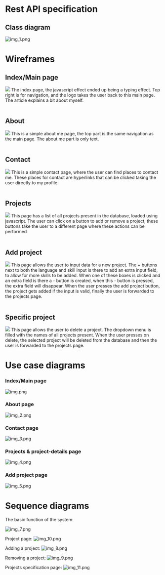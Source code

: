 # Rest API specification

## Class diagram
![img_1.png](markdown-images/img_1.png)

# Wireframes
## Index/Main page
![](markdown-images/index.png)
The index page, the javascript effect ended up being a typing effect.
Top right is for navigation, and the logo takes the user back to this main page.
The article explains a bit about myself.
<br><br>

## About
![](markdown-images/about.png)
This is a simple about me page, the top part is the same navigation as the main page.
The about me part is only text.
<br><br>

## Contact
![](markdown-images/contact.png)
This is a simple contact page, where the user can find places to contact me.
These places for contact are hyperlinks that can be clicked taking the user
directly to my profile.
<br><br>

## Projects
![](markdown-images/projects.png)
This page has a list of all projects present in the database, loaded using javascript.
The user can click on a button to add or remove a project, these buttons take
the user to a different page where these actions can be performed
<br><br>

## Add project
![](markdown-images/add-project.png)
This page allows the user to input data for a new project. The + buttons next to
both the language and skill input is there to add an extra input field, to allow
for more skills to be added. When one of these boxes is clicked and an extra field is there
a - button is created, when this - button is pressed, the extra field will disappear.
When the user presses the add project button, the project gets added if the input is valid,
finally the user is forwarded to the projects page.
<br><br>

## Specific project
![](markdown-images/img_12.png)
This page allows the user to delete a project. The dropdown menu is filled
with the names of all projects present. When the user presses on delete,
the selected project will be deleted from the database
and then the user is forwarded to the projects page.

# Use case diagrams
### Index/Main page
![img.png](markdown-images/img.png)

### About page
![img_2.png](markdown-images/img_2.png)
### Contact page
![img_3.png](markdown-images/img_3.png)
### Projects & project-details page
![img_4.png](markdown-images/img_4.png)
### Add project page
![img_5.png](markdown-images/img_5.png)

# Sequence diagrams
The basic function of the system:

![img_7.png](markdown-images/img_7.png)

Project page:
![img_10.png](markdown-images/img_10.png)

Adding a project:
![img_8.png](markdown-images/img_8.png)

Removing a project:
![img_9.png](markdown-images/img_9.png)

Projects specification page:
![img_11.png](markdown-images/img_11.png)